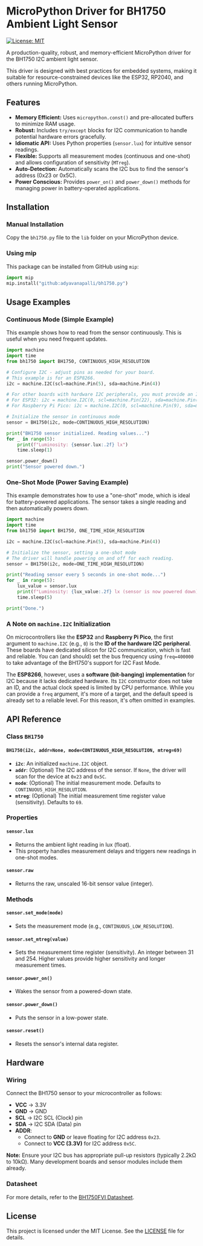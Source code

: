 # MicroPython Driver for BH1750 Ambient Light Sensor

[![License: MIT](https://img.shields.io/badge/License-MIT-yellow.svg)](https://opensource.org/licenses/MIT)

A production-quality, robust, and memory-efficient MicroPython driver for the BH1750 I2C ambient light sensor.

This driver is designed with best practices for embedded systems, making it suitable for resource-constrained devices like the ESP32, RP2040, and others running MicroPython.

## Features

- **Memory Efficient:** Uses `micropython.const()` and pre-allocated buffers to minimize RAM usage.
- **Robust:** Includes `try/except` blocks for I2C communication to handle potential hardware errors gracefully.
- **Idiomatic API:** Uses Python properties (`sensor.lux`) for intuitive sensor readings.
- **Flexible:** Supports all measurement modes (continuous and one-shot) and allows configuration of sensitivity (`MTreg`).
- **Auto-Detection:** Automatically scans the I2C bus to find the sensor's address (0x23 or 0x5C).
- **Power Conscious:** Provides `power_on()` and `power_down()` methods for managing power in battery-operated applications.

## Installation

### Manual Installation

Copy the `bh1750.py` file to the `lib` folder on your MicroPython device.

### Using mip

This package can be installed from GitHub using `mip`:
```python
import mip
mip.install("github:adyavanapalli/bh1750.py")
```

## Usage Examples

### Continuous Mode (Simple Example)

This example shows how to read from the sensor continuously. This is useful when you need frequent updates.

```python
import machine
import time
from bh1750 import BH1750, CONTINUOUS_HIGH_RESOLUTION

# Configure I2C - adjust pins as needed for your board.
# This example is for an ESP8266.
i2c = machine.I2C(scl=machine.Pin(5), sda=machine.Pin(4))

# For other boards with hardware I2C peripherals, you must provide an ID and can set the frequency.
# For ESP32: i2c = machine.I2C(0, scl=machine.Pin(22), sda=machine.Pin(21), freq=400000)
# For Raspberry Pi Pico: i2c = machine.I2C(0, scl=machine.Pin(9), sda=machine.Pin(8), freq=400000)

# Initialize the sensor in continuous mode
sensor = BH1750(i2c, mode=CONTINUOUS_HIGH_RESOLUTION)

print("BH1750 sensor initialized. Reading values...")
for _ in range(5):
    print(f"Luminosity: {sensor.lux:.2f} lx")
    time.sleep(1)

sensor.power_down()
print("Sensor powered down.")
```

### One-Shot Mode (Power Saving Example)

This example demonstrates how to use a "one-shot" mode, which is ideal for battery-powered applications. The sensor takes a single reading and then automatically powers down.

```python
import machine
import time
from bh1750 import BH1750, ONE_TIME_HIGH_RESOLUTION

i2c = machine.I2C(scl=machine.Pin(5), sda=machine.Pin(4))

# Initialize the sensor, setting a one-shot mode
# The driver will handle powering on and off for each reading.
sensor = BH1750(i2c, mode=ONE_TIME_HIGH_RESOLUTION)

print("Reading sensor every 5 seconds in one-shot mode...")
for _ in range(5):
    lux_value = sensor.lux
    print(f"Luminosity: {lux_value:.2f} lx (sensor is now powered down)")
    time.sleep(5)

print("Done.")
```

### A Note on `machine.I2C` Initialization

On microcontrollers like the **ESP32** and **Raspberry Pi Pico**, the first argument to `machine.I2C` (e.g., `0`) is the **ID of the hardware I2C peripheral**. These boards have dedicated silicon for I2C communication, which is fast and reliable. You can (and should) set the bus frequency using `freq=400000` to take advantage of the BH1750's support for I2C Fast Mode.

The **ESP8266**, however, uses a **software (bit-banging) implementation** for I2C because it lacks dedicated hardware. Its `I2C` constructor does not take an ID, and the actual clock speed is limited by CPU performance. While you can provide a `freq` argument, it's more of a target, and the default speed is already set to a reliable level. For this reason, it's often omitted in examples.

## API Reference

### Class `BH1750`

#### `BH1750(i2c, addr=None, mode=CONTINUOUS_HIGH_RESOLUTION, mtreg=69)`
- **`i2c`**: An initialized `machine.I2C` object.
- **`addr`**: (Optional) The I2C address of the sensor. If `None`, the driver will scan for the device at `0x23` and `0x5C`.
- **`mode`**: (Optional) The initial measurement mode. Defaults to `CONTINUOUS_HIGH_RESOLUTION`.
- **`mtreg`**: (Optional) The initial measurement time register value (sensitivity). Defaults to `69`.

### Properties

#### `sensor.lux`
- Returns the ambient light reading in lux (float).
- This property handles measurement delays and triggers new readings in one-shot modes.

#### `sensor.raw`
- Returns the raw, unscaled 16-bit sensor value (integer).

### Methods

#### `sensor.set_mode(mode)`
- Sets the measurement mode (e.g., `CONTINUOUS_LOW_RESOLUTION`).

#### `sensor.set_mtreg(value)`
- Sets the measurement time register (sensitivity). An integer between 31 and 254. Higher values provide higher sensitivity and longer measurement times.

#### `sensor.power_on()`
- Wakes the sensor from a powered-down state.

#### `sensor.power_down()`
- Puts the sensor in a low-power state.

#### `sensor.reset()`
- Resets the sensor's internal data register.

## Hardware

### Wiring

Connect the BH1750 sensor to your microcontroller as follows:

- **VCC** -> 3.3V
- **GND** -> GND
- **SCL** -> I2C SCL (Clock) pin
- **SDA** -> I2C SDA (Data) pin
- **ADDR**:
    - Connect to **GND** or leave floating for I2C address `0x23`.
    - Connect to **VCC (3.3V)** for I2C address `0x5C`.

**Note:** Ensure your I2C bus has appropriate pull-up resistors (typically 2.2kΩ to 10kΩ). Many development boards and sensor modules include them already.

### Datasheet

For more details, refer to the [BH1750FVI Datasheet](https://mm.digikey.com/Volume0/opasdata/d220001/medias/docus/6165/bh1750fvi-e.pdf).

## License

This project is licensed under the MIT License. See the [LICENSE](LICENSE) file for details.